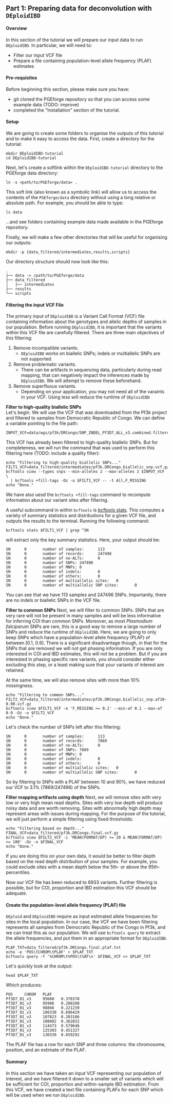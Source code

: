 ## Part 1: Preparing data for deconvolution with `DEploidIBD`
#### Overview
In this section of the tutorial we will prepare our input data to run `DEploidIBD`. In particular, we will need to:
- Filter our input VCF file
- Prepare a file containing population-level allele frequency (PLAF) estimates

#### Pre-requisites
Before beginning this section, please make sure you have:
- git cloned the PGEforge repository so that you can access some example data (TODO: improve)
- completed the "Installation" section of the tutorial.

#### Setup
We are going to create some folders to organise the outputs of this tutorial and to make it easy to access the data. First, create a directory for the tutorial:

```
mkdir DEploidIBD-tutorial
cd DEploidIBD-tutorial
```

Next, let's create a softlink within the `DEploidIBD-tutorial` directory to the PGEforge data directory:

```
ln -s <path/to/PGEforge/data> .
```

This soft link (also known as a symbolic link) will allow us to access the contents of the `PGEforge/data` directory without using a long relative or absolute path. For example, you should be able to type:

```
ls data
```

...and see folders containing example data made available in the PGEforge repository.

Finally, we will make a few other directories that will be useful for organising our outputs:

```
mkdir -p {data_filtered/intermediates,results,scripts}
```

Our directory structure should now look like this:

```
.
├── data -> /path/to/PGEforge/data
├── data_filtered
│   ├── intermediates
├── results
└── scripts
```


#### Filtering the input VCF File
The primary input of `DEploidIBD` is a Variant Call Format (VCF) file containing information about the genotypes and allelic depths of samples in our population. Before running `DEploidIBD`, it is important that the variants within this VCF file are carefully filtered. There are three main objectives of this filtering:
1. Remove incompatible variants.
    - `DEploidIBD` works on biallelic SNPs; indels or multiallelic SNPs are not supported.
2. Remove problematic variants.
    - There can be artifacts in sequencing data, particularly during read mapping, that can negatively impact the inferences made by `DEploidIBD`. We will attempt to remove these beforehand.
3. Remove superfluous variants.
    - Depending on your application, you may not need all of the varaints in your VCF. Using less will reduce the runtime of `DEploidIBD`

**Filter to high-quality biallelic SNPs**    
Let's begin. We will use the VCF that was downloaded from the Pf3k project and filtered to samples from Democratic Republic of Congo. We can define a variable pointing to the file path:

```
INPUT_VCF=data/wgs/pf3k/DRCongo/SNP_INDEL_Pf3D7_ALL_v3.combined.filtered.vqslod6.biallelic_snp.DRCongo.vcf.gz
```

This VCF has already been filtered to high-quality biallelic SNPs. But for completeness, we will run the command that was used to perform this filtering here (TODO: include a quality filter):

```
echo "Filtering to high-quality biallelic SNPs..."
FILT1_VCF=data_filtered/intermediates/pf3k.DRCongo.biallelic_snp.vcf.gz
bcftools view --types snps --min-alleles 2 --max-alleles 2 $INPUT_VCF \
  | bcftools +fill-tags -Oz -o $FILT1_VCF -- -t All,F_MISSING
echo "Done."
```
We have also uesd the `bcftools +fill-tags` command to recompute information about our variant sites after filtering. 

A useful subcommand in within `bcftools` is [bcftools stats](https://samtools.github.io/bcftools/bcftools.html#stats). This computes a variety of summary statistics and distributions for a given VCF file, and outputs the results to the terminal. Running the following command:

```
bcftools stats $FILT1_VCF | grep ^SN
```

will extract only the key summary statistics. Here, your output should be:

```
SN      0       number of samples:      113
SN      0       number of records:      247496
SN      0       number of no-ALTs:      0
SN      0       number of SNPs: 247496
SN      0       number of MNPs: 0
SN      0       number of indels:       0
SN      0       number of others:       0
SN      0       number of multiallelic sites:   0
SN      0       number of multiallelic SNP sites:       0
```

You can see that we have 113 samples and 247496 SNPs. Importantly, there are no indels or biallelic SNPs in the VCF file.

**Filter to common SNPs**
Next, we will filter to common SNPs. SNPs that are very rare will not be present in many samples and will be less informative for inferring COI than common SNPs. Moreover, as most *Plasmodium falciparum* SNPs are rare, this is a good way to remove a large number of SNPs and reduce the runtime of `DEploidIBD`. Here, we are going to only keep SNPs which have a population-level allele frequency (PLAF) of between [0.1, 0.9]. There is a significant disadvantage though, in that for the SNPs that are removed we will not get phasing information. If you are only interested in COI and IBD estimates, this will not be a problem. But if you are interested in phasing specific rare variants, you should consider either excluding this step, or a least making sure that your variants of interest are retained.

At the same time, we will also remove sites with more than 10% missingness.

```
echo "Filtering to common SNPs..."
FILT2_VCF=data_filtered/intermediates/pf3k.DRCongo.biallelic_snp.af10-0.90.vcf.gz
bcftools view $FILT1_VCF -e 'F_MISSING >= 0.1' --min-af 0.1 --max-af 0.9 -Oz -o $FILT2_VCF
echo "Done."
```

Let's check the number of SNPs left after this filtering:

```
SN      0       number of samples:      113
SN      0       number of records:      7869
SN      0       number of no-ALTs:      0
SN      0       number of SNPs: 7869
SN      0       number of MNPs: 0
SN      0       number of indels:       0
SN      0       number of others:       0
SN      0       number of multiallelic sites:   0
SN      0       number of multiallelic SNP sites:       0
```

So by filtering to SNPs with a PLAF between 10 and 90%, we have reduced our VCF to 3.1% (7869/247496) of the SNPs.


**Filter mapping artifacts using depth**
Next, we will remove sites with very low or very high mean read depths. Sites with very low depth will produce noisy data and are worth removing. Sites with abnormally high depth may represent areas with issues during mapping. For the purpose of the tutorial, we will just perform a simple filtering using fixed thresholds:

```
echo "Filtering based on depth..."
FINAL_VCF=data_filtered/pf3k.DRCongo.final.vcf.gz
bcftools view $FILT2_VCF -i 'MEAN(FORMAT/DP) >= 20 & MEAN(FORMAT/DP) <= 100' -Oz -o $FINAL_VCF
echo "Done."
```

If you are doing this on your own data, it would be better to filter depth based on the read depth distribution of your samples. For example, you could exclude sites with a mean depth below the 5th- or above the 95th-percentiles.

Now our VCF file has been reduced to 6933 variants. Further filtering is possible, but for COI, proportion and IBD estimation this VCF should be adequate.

#### Create the population-level allele frequency (PLAF) file
`DEploid` and `DEploidIBD` require as input estimated allele frequencies for sites in the local population. In our case, the VCF we have been filtering represents all samples from Democratic Republic of the Congo in Pf3k, and we can treat this as our population. We will use `bcftools query` to extract the allele frequencies, and put them in an appropriate format for `DEploidIBD`.

```
PLAF_TXT=data_filtered/pf3k.DRCongo.final.plaf.txt
echo -e 'POS\tCHROM\tPLAF' > $PLAF_TXT 
bcftools query -f '%CHROM\t%POS\t%AF\n' $FINAL_VCF >> $PLAF_TXT
```

Let's quickly look at the output:

```
head $PLAF_TXT
```

Which produces:

```
POS     CHROM   PLAF
Pf3D7_01_v3     95680   0.378378
Pf3D7_01_v3     95906   0.288288
Pf3D7_01_v3     98866   0.221239
Pf3D7_01_v3     100330  0.696429
Pf3D7_01_v3     107823  0.283186
Pf3D7_01_v3     108002  0.362832
Pf3D7_01_v3     114473  0.579646
Pf3D7_01_v3     125303  0.451327
Pf3D7_01_v3     130339  0.659292
```

The PLAF file has a row for each SNP and three columns: the chromosome, position, and an estimate of the PLAF.

#### Summary
In this section we have taken an input VCF representing our population of interest, and we have filtered it down to a smaller set of variants which will be sufficient for COI, proportion and within-sample IBD estimation. From this VCF, we have created a text file containing PLAFs for each SNP which will be used when we run `DEploidIBD`. 

